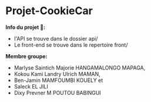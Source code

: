 # Projet-CookieCar

**Info du projet :slightly_smiling_face::**

- l'API se trouve dans le dossier api/
- Le front-end se trouve dans le repertoire front/

**Membre groupe:**

- Marlyse Saintich Majorie HANGAMALONGO MAPAGA,
- Kokou Kami Landry Ulrich MAMAN,
- Ben-Jamin MAMFOUMBI KOUELY et
- Saleck EL JILI
- Dixy Prevner M POUTOU BABINGUI
